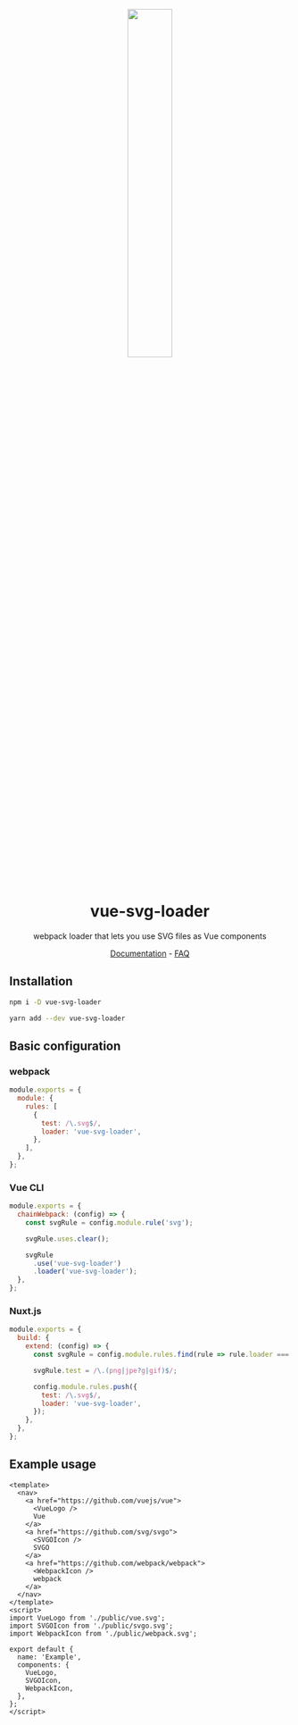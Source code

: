 <p align="center"><img src="docs/.vuepress/public/logo.svg" width="40%"></p>
<h1 align="center">vue-svg-loader</h1>
<p align="center">webpack loader that lets you use SVG files as Vue components</p>
<p align="center">
  <a href="https://vue-svg-loader.js.org">Documentation</a> -
  <a href="https://vue-svg-loader.js.org/faq.html">FAQ</a>
</p>

## Installation
``` bash
npm i -D vue-svg-loader

yarn add --dev vue-svg-loader
```

## Basic configuration
### webpack
``` js
module.exports = {
  module: {
    rules: [
      {
        test: /\.svg$/,
        loader: 'vue-svg-loader',
      },
    ],
  },
};
```
### Vue CLI
``` js
module.exports = {
  chainWebpack: (config) => {
    const svgRule = config.module.rule('svg');

    svgRule.uses.clear();

    svgRule
      .use('vue-svg-loader')
      .loader('vue-svg-loader');
  },
};
```

### Nuxt.js
``` js
module.exports = {
  build: {
    extend: (config) => {
      const svgRule = config.module.rules.find(rule => rule.loader === 'url-loader');

      svgRule.test = /\.(png|jpe?g|gif)$/;

      config.module.rules.push({
        test: /\.svg$/,
        loader: 'vue-svg-loader',
      });
    },
  },
};
```

## Example usage
``` vue
<template>
  <nav>
    <a href="https://github.com/vuejs/vue">
      <VueLogo />
      Vue
    </a>
    <a href="https://github.com/svg/svgo">
      <SVGOIcon />
      SVGO
    </a>
    <a href="https://github.com/webpack/webpack">
      <WebpackIcon />
      webpack
    </a>
  </nav>
</template>
<script>
import VueLogo from './public/vue.svg';
import SVGOIcon from './public/svgo.svg';
import WebpackIcon from './public/webpack.svg';

export default {
  name: 'Example',
  components: {
    VueLogo,
    SVGOIcon,
    WebpackIcon,
  },
};
</script>
```

